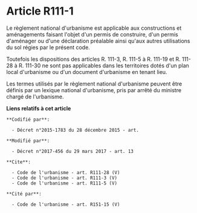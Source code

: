 # Article R111-1

Le règlement national d'urbanisme est applicable aux constructions et aménagements faisant l'objet d'un permis de construire,
d'un permis d'aménager ou d'une déclaration préalable ainsi qu'aux autres utilisations du sol régies par le présent code. 

Toutefois les dispositions des articles R. 111-3, R. 111-5 à R. 111-19 et R. 111-28 à R. 111-30 ne sont pas applicables dans
les territoires dotés d'un plan local d'urbanisme ou d'un document d'urbanisme en tenant lieu. 

Les termes utilisés par le règlement national d'urbanisme peuvent être définis par un lexique national d'urbanisme, pris par
arrêté du ministre chargé de l'urbanisme.

**Liens relatifs à cet article**

	**Codifié par**:

	  - Décret n°2015-1783 du 28 décembre 2015 - art.

	**Modifié par**:

	  - Décret n°2017-456 du 29 mars 2017 - art. 13

	**Cite**:

	  - Code de l'urbanisme - art. R111-28 (V)
	  - Code de l'urbanisme - art. R111-3 (V)
	  - Code de l'urbanisme - art. R111-5 (V)

	**Cité par**:

	  - Code de l'urbanisme - art. R151-15 (V)
